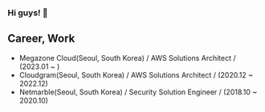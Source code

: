 ### Hi guys! 👋

## Career, Work
- Megazone Cloud(Seoul, South Korea) / AWS Solutions Architect / (2023.01 ~ )
- Cloudgram(Seoul, South Korea) / AWS Solutions Architect / (2020.12 ~ 2022.12)
- Netmarble(Seoul, South Korea) / Security Solution Engineer / (2018.10 ~ 2020.10)
